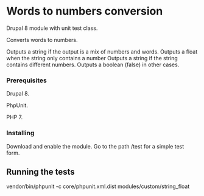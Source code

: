 # Words to numbers conversion

Drupal 8 module with unit test class.

Converts words to numbers.

Outputs a string if the output is a mix of numbers and words.
Outputs a float when the string only contains a number
Outputs a string if the string contains different numbers.
Outputs a boolean (false) in other cases.


### Prerequisites

Drupal 8.

PhpUnit.

PHP 7.

### Installing

Download and enable the module.
Go to the path /test for a simple test form.

## Running the tests

vendor/bin/phpunit -c core/phpunit.xml.dist modules/custom/string_float

